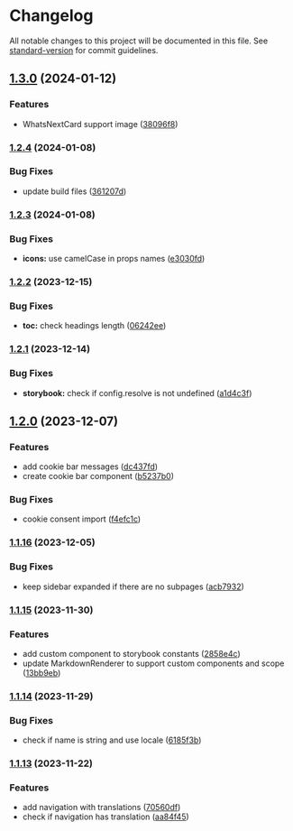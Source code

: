 # Changelog

All notable changes to this project will be documented in this file. See [standard-version](https://github.com/conventional-changelog/standard-version) for commit guidelines.

## [1.3.0](https://github.com/vtexdocs/components/compare/v1.2.4...v1.3.0) (2024-01-12)


### Features

* WhatsNextCard support image ([38096f8](https://github.com/vtexdocs/components/commit/38096f8eed8f232cea43f2f23ad01fc420511f3f))

### [1.2.4](https://github.com/vtexdocs/components/compare/v1.2.3...v1.2.4) (2024-01-08)


### Bug Fixes

* update build files ([361207d](https://github.com/vtexdocs/components/commit/361207d681d44c25d18a37da522c5e7c50c8d71d))

### [1.2.3](https://github.com/vtexdocs/components/compare/v1.2.2...v1.2.3) (2024-01-08)


### Bug Fixes

* **icons:** use camelCase in props names ([e3030fd](https://github.com/vtexdocs/components/commit/e3030fdde8ff4d15732663d9781ffe774154eed2))

### [1.2.2](https://github.com/vtexdocs/components/compare/v1.2.1...v1.2.2) (2023-12-15)


### Bug Fixes

* **toc:** check headings length ([06242ee](https://github.com/vtexdocs/components/commit/06242ee37df1d8d02b3fa723c1128ec4b12b6aa3))

### [1.2.1](https://github.com/vtexdocs/components/compare/v1.2.0...v1.2.1) (2023-12-14)


### Bug Fixes

* **storybook:** check if config.resolve is not undefined ([a1d4c3f](https://github.com/vtexdocs/components/commit/a1d4c3fd7fc77eac78879f2fce95a35c44bb14fb))

## [1.2.0](https://github.com/vtexdocs/components/compare/v1.1.16...v1.2.0) (2023-12-07)


### Features

* add cookie bar messages ([dc437fd](https://github.com/vtexdocs/components/commit/dc437fd7a5f53d2d84f790a381001bcd6368ee95))
* create cookie bar component ([b5237b0](https://github.com/vtexdocs/components/commit/b5237b09e219efaf5963aa300e40d27c6f28a271))


### Bug Fixes

* cookie consent import ([f4efc1c](https://github.com/vtexdocs/components/commit/f4efc1c5ab2971a44f9784925a24b70e280a4e14))

### [1.1.16](https://github.com/vtexdocs/components/compare/v1.1.15...v1.1.16) (2023-12-05)


### Bug Fixes

* keep sidebar expanded if there are no subpages ([acb7932](https://github.com/vtexdocs/components/commit/acb7932ae5dbfe754932a56a2090eaa9f11bd865))

### [1.1.15](https://github.com/vtexdocs/components/compare/v1.1.14...v1.1.15) (2023-11-30)


### Features

* add custom component to storybook constants ([2858e4c](https://github.com/vtexdocs/components/commit/2858e4c38fa3ba6a3a6c8563090b7744d1535c22))
* update MarkdownRenderer to support custom components and scope ([13bb9eb](https://github.com/vtexdocs/components/commit/13bb9eb5d48078342b1f0c4e5845f2c8859f3385))

### [1.1.14](https://github.com/vtexdocs/components/compare/v1.1.13...v1.1.14) (2023-11-29)


### Bug Fixes

* check if name is string and use locale ([6185f3b](https://github.com/vtexdocs/components/commit/6185f3b4b8caa015f528904cb5212a00472423d9))

### [1.1.13](https://github.com/vtexdocs/components/compare/v1.1.12...v1.1.13) (2023-11-22)


### Features

* add navigation with translations ([70560df](https://github.com/vtexdocs/components/commit/70560dfbf2ee9bf24d76bbe5a725c9ade67b62b7))
* check if navigation has translation ([aa84f45](https://github.com/vtexdocs/components/commit/aa84f45f70053ac3c7481309feb8d54a5c9c08c6))
